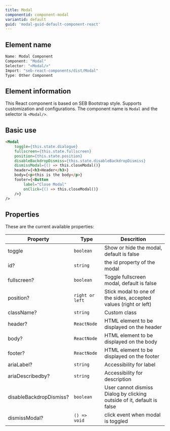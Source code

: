 ```yaml
---
title: Modal
componentid: component-modal
variantid: default
guid: 'modal-guid-default-component-react'
---
```


## Element name
```javascript
Name: Modal Component
Component: "Modal"
Selector: "<Modal/>"
Import: "seb-react-components/dist/Modal"
Type: Other Component
```

## Element information 
This React component is based on SEB Bootstrap style. Supports customization and configurations. The component name is `Modal` and the selector is `<Modal/>`.

## Basic use
```html
<Modal
    toggle={this.state.dialogue}
    fullscreen={this.state.fullscreen}
    position={this.state.position}
    disableBackdropDismiss={this.state.disableBackdropDismiss}
    dismissModal={() => this.closeModal()}
    header={<h3>Header</h3>}
    body={<p>this is the body</p>}
    footer={<Button
        label="Close Modal"
        onClick={() => this.closeModal()}
    />}
/>
```

## Properties
These are the current available properties:

| Property                | Type           | Descrition                                                             |
| ----------------------- | -------------- | ---------------------------------------------------------------------- |
| toggle                  | `boolean`      | Show or hide the modal, default is false                               |
| id?                     | `string`       | the id property of the modal                                           |
| fullscreen?             | `boolean`      | Toggle fullscreen modal, default is false                              |
| position?               | `right or left`| Stick modal to one of the sides, accepted values (right or left)       |
| className?              | `string`       | Custom class                                                           |
| header?                 | `ReactNode`    | HTML element to be displayed on the header                             |
| body?                   | `ReactNode`    | HTML element to be displayed on the body                               |
| footer?                 | `ReactNode`    | HTML element to be displayed on the footer                             |
| ariaLabel?              | `string`       | Accessibility for label                                                |
| ariaDescribedby?        | `string`       | Accessibility for description                                          |
| disableBackdropDismiss? | `boolean`      | User cannot dismiss Dialog by clicking outside of it, default is false |
| dismissModal?           | `() => void`   | click event when modal is toggled                                      |